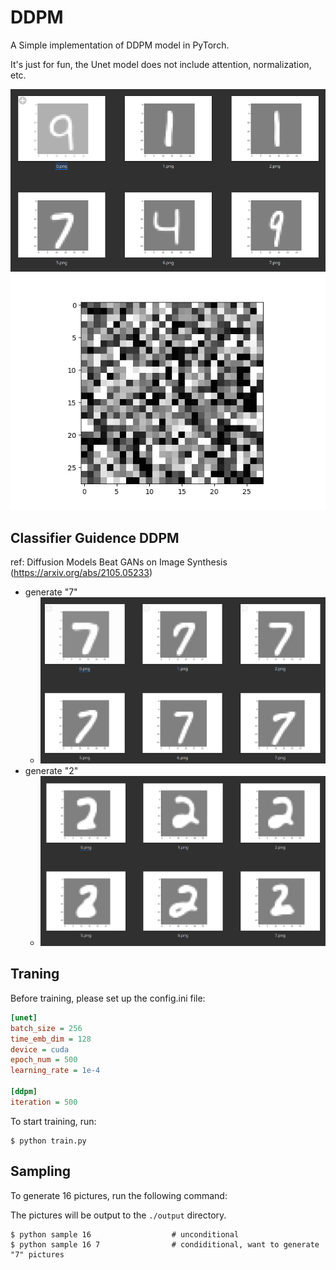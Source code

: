 # DDPM

A Simple implementation of DDPM model in PyTorch.

It's just for fun, the Unet model does not include attention, normalization, etc.

![](./images/Screenshot_20230314_225320.png)
![](./images/ezgif.com-gif-maker.gif)

## Classifier Guidence DDPM
ref: Diffusion Models Beat GANs on Image Synthesis (https://arxiv.org/abs/2105.05233)
- generate "7"
    - ![](./images/Screenshot_20230322_161942.png)
- generate "2"
    - ![](./images/Screenshot_20230322_162114.png)

## Traning

Before training, please set up the config.ini file:

```ini
[unet]
batch_size = 256
time_emb_dim = 128
device = cuda
epoch_num = 500
learning_rate = 1e-4

[ddpm]
iteration = 500
```

To start training, run:

```
$ python train.py
```

## Sampling

To generate 16 pictures, run the following command:

The pictures will be output to the `./output` directory.

```
$ python sample 16                  # unconditional
$ python sample 16 7                # condiditional, want to generate "7" pictures
```